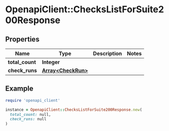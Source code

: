 # OpenapiClient::ChecksListForSuite200Response

## Properties

| Name | Type | Description | Notes |
| ---- | ---- | ----------- | ----- |
| **total_count** | **Integer** |  |  |
| **check_runs** | [**Array&lt;CheckRun&gt;**](CheckRun.md) |  |  |

## Example

```ruby
require 'openapi_client'

instance = OpenapiClient::ChecksListForSuite200Response.new(
  total_count: null,
  check_runs: null
)
```

